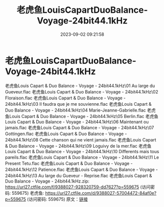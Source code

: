 ﻿---
title: 老虎鱼LouisCapartDuoBalance-Voyage-24bit44.1kHz
date: 2023-09-02 09:21:58
categories: 外语音乐
tags: 外语音乐
---
# 老虎鱼LouisCapartDuoBalance-Voyage-24bit44.1kHz

老虎鱼Louis Capart & Duo Balance -
Voyage - 24bit44.1kHz\01 Au large du Gueveur.flac
老虎鱼Louis Capart & Duo Balance - Voyage - 24bit44.1kHz\02
Floraison.flac
老虎鱼Louis Capart & Duo Balance - Voyage - 24bit44.1kHz\03 Il
faudra que je me souvienne.flac
老虎鱼Louis Capart & Duo Balance - Voyage - 24bit44.1kHz\04
Marie-Jeanne-Gabrielle.flac
老虎鱼Louis Capart & Duo Balance - Voyage - 24bit44.1kHz\05
Berlin.flac
老虎鱼Louis Capart & Duo Balance - Voyage - 24bit44.1kHz\06
Maintenant ou jamais.flac
老虎鱼Louis Capart & Duo Balance - Voyage - 24bit44.1kHz\07
Gottingen.flac
老虎鱼Louis Capart & Duo Balance - Voyage - 24bit44.1kHz\08
Cette chanson qui ne vient jamais.flac
老虎鱼Louis Capart & Duo Balance - Voyage - 24bit44.1kHz\09
Loguivy de la mer.flac
老虎鱼Louis Capart & Duo Balance - Voyage - 24bit44.1kHz\10
Differents mais tous pareils.flac
老虎鱼Louis Capart & Duo Balance - Voyage - 24bit44.1kHz\11 Le
Present Tetu.flac
老虎鱼Louis Capart & Duo Balance - Voyage - 24bit44.1kHz\12
Patience.flac
老虎鱼Louis Capart & Duo Balance - Voyage - 24bit44.1kHz\13 Au
large du Gueveur - Reprise.flac
老虎鱼Louis Capart & Duo Balance - Voyage - 24bit44.1kHz.zip:
https://url27.ctfile.com/f/9388027-928320759-dd7627?p=559675
(访问密码: 559675)
老虎鱼: https://url27.ctfile.com/d/9388027-57004472-84af0e?p=559675
(访问密码: 559675)
原文：[链接](https://blog.sina.com.cn/s/blog_1647c7e76010313b7.html)